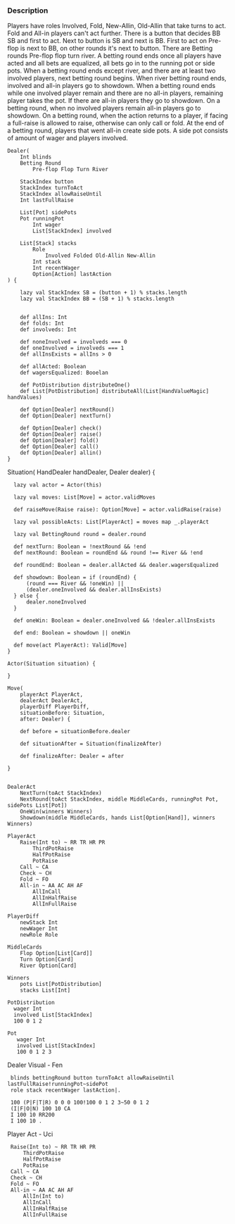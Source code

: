 ### Description

Players have roles Involved, Fold, New-Allin, Old-Allin that take turns to act. Fold and All-in players can't act further. There is a button that decides BB SB and first to act. Next to button is SB and next is BB. First to act on Pre-flop is next to BB, on other rounds it's next to button.
There are Betting rounds Pre-flop flop turn river. 
A betting round ends once all players have acted and all bets are equalized, all bets go in to the running pot or side pots.
When a betting round ends except river, and there are at least two involved players, next betting round begins.
When river betting round ends, involved and all-in players go to showdown.
When a betting round ends while one involved player remain and there are no all-in players, remaining player takes the pot. If there are all-in players they go to showdown.
On a betting round, when no involved players remain all-in players go to showdown.
On a betting round, when the action returns to a player, if facing a full-raise is allowed to raise, otherwise can only call or fold.
At the end of a betting round, players that went all-in create side pots. A side pot consists of amount of wager and players involved.

    Dealer(
        Int blinds
        Betting Round
            Pre-flop Flop Turn River

        StackIndex button
        StackIndex turnToAct
        StackIndex allowRaiseUntil
        Int lastFullRaise

        List[Pot] sidePots
        Pot runningPot
            Int wager
            List[StackIndex] involved

        List[Stack] stacks
            Role
                Involved Folded Old-Allin New-Allin
            Int stack
            Int recentWager
            Option[Action] lastAction
    ) {

        lazy val StackIndex SB = (button + 1) % stacks.length
        lazy val StackIndex BB = (SB + 1) % stacks.length


        def allIns: Int
        def folds: Int
        def involveds: Int

        def noneInvolved = involveds === 0
        def oneInvolved = involveds === 1
        def allInsExists = allIns > 0

        def allActed: Boolean
        def wagersEqualized: Booelan

        def PotDistribution distributeOne()
        def List[PotDistribution] distributeAll(List[HandValueMagic] handValues)

        def Option[Dealer] nextRound()
        def Option[Dealer] nextTurn()

        def Option[Dealer] check()
        def Option[Dealer] raise()
        def Option[Dealer] fold()
        def Option[Dealer] call()
        def Option[Dealer] allin()
    }

Situation(
    HandDealer handDealer,
    Dealer dealer) {

      lazy val actor = Actor(this)

      lazy val moves: List[Move] = actor.validMoves

      def raiseMove(Raise raise): Option[Move] = actor.validRaise(raise)

      lazy val possibleActs: List[PlayerAct] = moves map _.playerAct

      lazy val BettingRound round = dealer.round

      def nextTurn: Boolean = !nextRound && !end
      def nextRound: Boolean = roundEnd && round !== River && !end

      def roundEnd: Boolean = dealer.allActed && dealer.wagersEqualized

      def showdown: Boolean = if (roundEnd) {
          (round === River && !oneWin) ||
          (dealer.oneInvolved && dealer.allInsExists)
      } else {
          dealer.noneInvolved
      }

      def oneWin: Boolean = dealer.oneInvolved && !dealer.allInsExists
    
      def end: Boolean = showdown || oneWin

      def move(act PlayerAct): Valid[Move]
    }

    Actor(Situation situation) {

    }

    Move(
        playerAct PlayerAct,
        dealerAct DealerAct,
        playerDiff PlayerDiff,
        situationBefore: Situation,
        after: Dealer) {

        def before = situationBefore.dealer

        def situationAfter = Situation(finalizeAfter)

        def finalizeAfter: Dealer = after

    }


    DealerAct
        NextTurn(toAct StackIndex)
        NextRound(toAct StackIndex, middle MiddleCards, runningPot Pot, sidePots List[Pot])
        OneWin(winners Winners)
        Showdown(middle MiddleCards, hands List[Option[Hand]], winners Winners)

    PlayerAct
        Raise(Int to) ~ RR TR HR PR
            ThirdPotRaise
            HalfPotRaise
            PotRaise
        Call ~ CA
        Check ~ CH
        Fold ~ FO
        All-in ~ AA AC AH AF
            AllInCall
            AllInHalfRaise
            AllInFullRaise

    PlayerDiff
        newStack Int
        newWager Int
        newRole Role

    MiddleCards
        Flop Option[List[Card]]
        Turn Option[Card]
        River Option[Card]

    Winners
        pots List[PotDistribution]
        stacks List[Int]

    PotDistribution
      wager Int
      involved List[StackIndex]
      100 0 1 2

    Pot
       wager Int
       involved List[StackIndex]
       100 0 1 2 3

Dealer Visual - Fen

     blinds bettingRound button turnToAct allowRaiseUntil lastFullRaise!runningPot~sidePot
     role stack recentWager lastAction|. 

     100 (P|F|T|R) 0 0 0 100!100 0 1 2 3~50 0 1 2
     (I|F|O|N) 100 10 CA
     I 100 10 RR200
     I 100 10 .

Player Act - Uci

     Raise(Int to) ~ RR TR HR PR
         ThirdPotRaise
         HalfPotRaise
         PotRaise
     Call ~ CA
     Check ~ CH
     Fold ~ FO
     All-in ~ AA AC AH AF
         AllIn(Int to)
         AllInCall
         AllInHalfRaise
         AllInFullRaise
